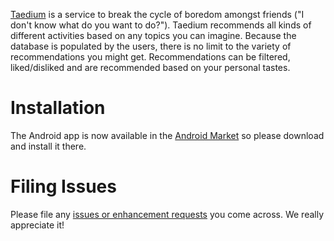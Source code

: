 [Taedium](http://taedium.me) is a service to break the cycle of boredom amongst friends ("I don't know what do you want to do?").
Taedium recommends all kinds of different activities based on any topics you can imagine. Because the database is populated by the 
users, there is no limit to the variety of recommendations you might get. Recommendations can be filtered, liked/disliked and are 
recommended based on your personal tastes.

# Installation

The Android app is now available in the [Android Market](https://market.android.com/details?id=me.taedium.android) so please download and install it there.

# Filing Issues

Please file any [issues or enhancement requests](https://github.com/taedium/android-app/issues) you come across. We really appreciate it!
